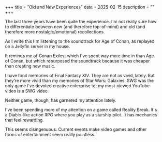 +++
title = "Old and New Experiences"
date = 2025-02-15
description = ""
+++

The last three years have been quite the experience. I'm not really sure how to differentiate between new (and therefore top-of-mind) and old (and therefore more nostalgic/emotional) recollections.

As I write this I'm listening to the soundtrack for Age of Conan, as replayed on a Jellyfin server in my house.

It reminds me of Conan Exiles, which I've spent way more time in than Age of Conan, but which repurposed the soundtrack because it was cheaper than creating new music.

I have fond memories of Final Fantasy XIV. They are not as vivid, lately. But they're more vivid than my memories of Star Wars: Galaxies. SWG was the only game I've devoted creative enterprise to; my most-viewed YouTube video is a SWG video.

Neither game, though, has garnered my attention lately.

I've been spending more of my attention on a game called Reality Break. It's a Diablo-like action RPG where you play as a starship pilot. It has mechanics that feel rewarding.

This seems disingenuous. Current events make video games and other forms of entertainment seem really pointless.

